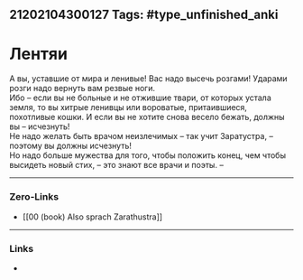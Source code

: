 21202104300127
Tags: #type_unfinished_anki
---
# Лентяи

А вы, уставшие от мира и ленивые! Вас надо высечь розгами! Ударами розги надо вернуть вам резвые ноги. <br>Ибо – если вы не больные и не отжившие твари, от которых устала земля, то вы хитрые ленивцы или вороватые, притаившиеся, похотливые кошки. И если вы не хотите снова весело бежать, должны вы – исчезнуть! <br>Не надо желать быть врачом неизлечимых – так учит Заратустра, – поэтому вы должны исчезнуть! <br>Но надо больше мужества для того, чтобы положить конец, чем чтобы высидеть новый стих, – это знают все врачи и поэты. –

---
### Zero-Links
- [[00 (book) Also sprach Zarathustra]]
---
### Links
-
